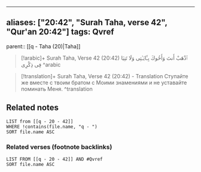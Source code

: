 
---
aliases: ["20:42", "Surah Taha, verse 42", "Qur'an 20:42"]
tags: Qvref
---

parent:: [[q - Taha (20)|Taha]]

> [!arabic]+ Surah Taha, Verse 42 (20:42)
> <span class="quran-arabic">ٱذْهَبْ أَنتَ وَأَخُوكَ بِـَٔايَـٰتِى وَلَا تَنِيَا فِى ذِكْرِى</span>
^arabic

> [!translation]+ Surah Taha, Verse 42 (20:42) - Translation
> Ступайте же вместе с твоим братом с Моими знамениями и не уставайте поминать Меня.
^translation



## Related notes
```dataview
LIST from [[q - 20 - 42]]
WHERE !contains(file.name, "q - ")
SORT file.name ASC
```

### Related verses (footnote backlinks)
```dataview
LIST FROM [[q - 20 - 42]] AND #Qvref
SORT file.name ASC
```

